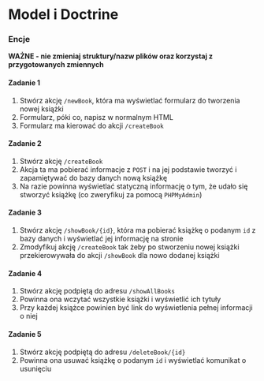 #  Model i Doctrine
### Encje

**WAŻNE -  nie zmieniaj struktury/nazw plików oraz korzystaj z przygotowanych zmiennych**

#### Zadanie 1

1. Stwórz akcję `/newBook`, która ma wyświetlać formularz do tworzenia nowej książki
2. Formularz, póki co, napisz w normalnym HTML
3. Formularz ma kierować do akcji `/createBook`

#### Zadanie 2

1. Stwórz akcję `/createBook`
2. Akcja ta ma pobierać informacje z `POST` i na jej podstawie tworzyć i zapamiętywać do bazy danych nową książkę
3. Na razie powinna wyświetlać statyczną informację o tym, że udało się stworzyć książkę (co zweryfikuj za pomocą `PHPMyAdmin`)

#### Zadanie 3

1. Stwórz akcję `/showBook/{id}`, która ma pobierać książkę o podanym `id` z bazy danych i wyświetlać jej informację na stronie
2. Zmodyfikuj akcję `/createBook` tak żeby po stworzeniu nowej książki przekierowywała do akcji `/showBook` dla nowo dodanej książki

#### Zadanie 4

1. Stwórz akcję podpiętą do adresu `/showAllBooks`
2. Powinna ona wczytać wszystkie książki i wyświetlić ich tytuły
3. Przy każdej książce powinien być link do wyświetlenia pełnej informacji o niej

#### Zadanie 5

1. Stwórz akcję podpiętą do adresu `/deleteBook/{id}`
2. Powinna ona usuwać książkę o podanym `id` i wyświetlać komunikat o usunięciu